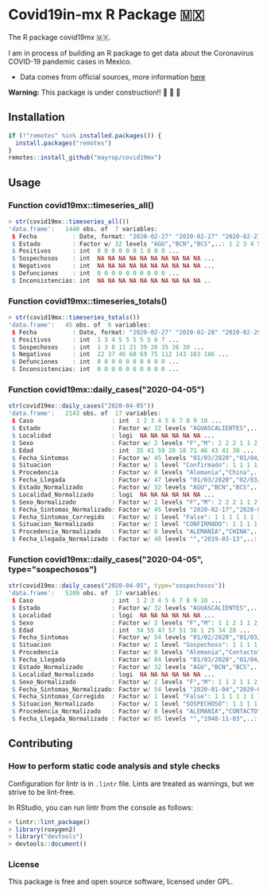 # Covid19in-mx R Package 🇲🇽

The R package covid19mx 🇲🇽.

I am in process of building an R package to get data about the Coronavirus COVID-19 pandemic cases in Mexico.

* Data comes from official sources, more information [here](https://github.com/mayrop/datos-covid19in-mx)


**Warning:** This package is under construction!! 🚧 🚧 🚧 

## Installation
```R
if (!"remotes" %in% installed.packages()) {
  install.packages("remotes")
}
remotes::install_github("mayrop/covid19mx")
```

## Usage

### Function covid19mx::timeseries_all()
```r
> str(covid19mx::timeseries_all())
'data.frame':   1440 obs. of  7 variables:
 $ Fecha          : Date, format: "2020-02-27" "2020-02-27" "2020-02-27" ...
 $ Estado         : Factor w/ 32 levels "AGU","BCN","BCS",..: 1 2 3 4 5 6 7 8 9 10 ...
 $ Positivos      : int  0 0 0 0 0 0 1 0 0 0 ...
 $ Sospechosos    : int  NA NA NA NA NA NA NA NA NA NA ...
 $ Negativos      : int  NA NA NA NA NA NA NA NA NA NA ...
 $ Defunciones    : int  0 0 0 0 0 0 0 0 0 0 ...
 $ Inconsistencias: int  NA NA NA NA NA NA NA NA NA NA ..
```

### Function covid19mx::timeseries_totals()
```r
> str(covid19mx::timeseries_totals())
'data.frame':   45 obs. of  6 variables:
 $ Fecha          : Date, format: "2020-02-27" "2020-02-28" "2020-02-29" ...
 $ Positivos      : int  1 3 4 5 5 5 5 5 6 7 ...
 $ Sospechosos    : int  1 3 8 11 21 39 26 35 36 30 ...
 $ Negativos      : int  22 37 46 60 69 75 112 143 163 186 ...
 $ Defunciones    : int  0 0 0 0 0 0 0 0 0 0 ...
 $ Inconsistencias: int  0 0 0 0 0 0 0 0 0 0 ...
```

### Function covid19mx::daily_cases("2020-04-05")
```r
str(covid19mx::daily_cases("2020-04-05"))
'data.frame':   2143 obs. of  17 variables:
 $ Caso                      : int  1 2 3 4 5 6 7 8 9 10 ...
 $ Estado                    : Factor w/ 32 levels "AGUASCALIENTES",..: 7 25 7 8 5 15 7 22 7 7 ...
 $ Localidad                 : logi  NA NA NA NA NA NA ...
 $ Sexo                      : Factor w/ 2 levels "F","M": 2 2 2 1 1 2 2 2 2 1 ...
 $ Edad                      : int  35 41 59 20 18 71 46 43 41 30 ...
 $ Fecha_Sintomas            : Factor w/ 45 levels "01/03/2020","01/04/2020",..: 28 28 30 38 34 26 42 12 10 10 ...
 $ Situacion                 : Factor w/ 1 level "Confirmado": 1 1 1 1 1 1 1 1 1 1 ...
 $ Procedencia               : Factor w/ 8 levels "Alemania","China",..: 7 7 7 7 7 7 5 4 5 4 ...
 $ Fecha_Llegada             : Factor w/ 47 levels "01/03/2020","02/03/2020",..: 31 29 31 36 36 29 44 8 8 8 ...
 $ Estado_Normalizado        : Factor w/ 32 levels "AGU","BCN","BCS",..: 7 24 7 8 6 15 7 22 7 7 ...
 $ Localidad_Normalizado     : logi  NA NA NA NA NA NA ...
 $ Sexo_Normalizado          : Factor w/ 2 levels "F","M": 2 2 2 1 1 2 2 2 2 1 ...
 $ Fecha_Sintomas_Normalizado: Factor w/ 45 levels "2020-02-17","2020-02-19",..: 4 4 5 9 7 3 11 20 18 18 ...
 $ Fecha_Sintomas_Corregido  : Factor w/ 1 level "False": 1 1 1 1 1 1 1 1 1 1 ...
 $ Situacion_Normalizado     : Factor w/ 1 level "CONFIRMADO": 1 1 1 1 1 1 1 1 1 1 ...
 $ Procedencia_Normalizado   : Factor w/ 8 levels "ALEMANIA","CHINA",..: 7 7 7 7 7 7 5 4 5 4 ...
 $ Fecha_Llegada_Normalizado : Factor w/ 48 levels "","2019-03-13",..: 10 9 10 12 12 9 16 22 22 22 ...
```

### Function covid19mx::daily_cases("2020-04-05", type="sospechosos")
```r
str(covid19mx::daily_cases("2020-04-05", type="sospechosos"))
'data.frame':   5209 obs. of  17 variables:
 $ Caso                      : int  1 2 3 4 5 6 7 8 9 10 ...
 $ Estado                    : Factor w/ 32 levels "AGUASCALIENTES",..: 29 26 7 25 30 7 1 14 26 30 ...
 $ Localidad                 : logi  NA NA NA NA NA NA ...
 $ Sexo                      : Factor w/ 2 levels "F","M": 1 1 2 1 1 2 1 2 1 1 ...
 $ Edad                      : int  34 55 47 57 51 36 1 25 34 28 ...
 $ Fecha_Sintomas            : Factor w/ 54 levels "01/02/2020","01/03/2020",..: 41 41 20 29 52 43 43 34 37 52 ...
 $ Situacion                 : Factor w/ 1 level "Sospechoso": 1 1 1 1 1 1 1 1 1 1 ...
 $ Procedencia               : Factor w/ 8 levels "Alemania","Contacto",..: 2 2 4 2 2 2 2 2 2 2 ...
 $ Fecha_Llegada             : Factor w/ 84 levels "01/03/2020","01/04/2020",..: NA NA 34 NA NA NA NA NA NA NA ...
 $ Estado_Normalizado        : Factor w/ 32 levels "AGU","BCN","BCS",..: 29 26 7 24 30 7 1 14 26 30 ...
 $ Localidad_Normalizado     : logi  NA NA NA NA NA NA ...
 $ Sexo_Normalizado          : Factor w/ 2 levels "F","M": 1 1 2 1 1 2 1 2 1 1 ...
 $ Fecha_Sintomas_Normalizado: Factor w/ 54 levels "2020-01-04","2020-01-22",..: 42 42 28 36 47 43 43 39 40 47 ...
 $ Fecha_Sintomas_Corregido  : Factor w/ 1 level "False": 1 1 1 1 1 1 1 1 1 1 ...
 $ Situacion_Normalizado     : Factor w/ 1 level "SOSPECHOSO": 1 1 1 1 1 1 1 1 1 1 ...
 $ Procedencia_Normalizado   : Factor w/ 8 levels "ALEMANIA","CONTACTO",..: 2 2 4 2 2 2 2 2 2 2 ...
 $ Fecha_Llegada_Normalizado : Factor w/ 85 levels "","1948-11-03",..: 1 1 43 1 1 1 1 1 1 1 ...
```

##  Contributing

### How to perform static code analysis and style checks
Configuration for lintr is in `.lintr` file. Lints are treated as warnings, but we strive to be lint-free.

In RStudio, you can run lintr from the console as follows:

```R
> lintr::lint_package()
> library(roxygen2)
> library("devtools")
> devtools::document()
```

### License
This package is free and open source software, licensed under GPL.

